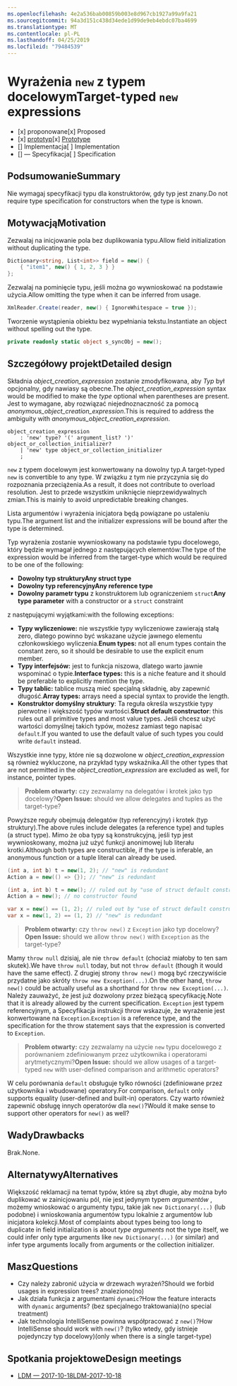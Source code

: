 ```yaml
---
ms.openlocfilehash: 4e2a536bab00859b003e8d967cb1927a99a9fa21
ms.sourcegitcommit: 94a3d151c438d34ede1d99de9eb4ebdc07ba4699
ms.translationtype: MT
ms.contentlocale: pl-PL
ms.lasthandoff: 04/25/2019
ms.locfileid: "79484539"
---
```


# <a name="target-typed-new-expressions"></a><span data-ttu-id="8bc65-101">Wyrażenia `new` z typem docelowym</span><span class="sxs-lookup"><span data-stu-id="8bc65-101">Target-typed `new` expressions</span></span>

* <span data-ttu-id="8bc65-102">[x] proponowane</span><span class="sxs-lookup"><span data-stu-id="8bc65-102">[x] Proposed</span></span>
* <span data-ttu-id="8bc65-103">[x] [prototyp](https://github.com/alrz/roslyn/tree/features/target-typed-new)</span><span class="sxs-lookup"><span data-stu-id="8bc65-103">[x] [Prototype](https://github.com/alrz/roslyn/tree/features/target-typed-new)</span></span>
* <span data-ttu-id="8bc65-104">[] Implementacja</span><span class="sxs-lookup"><span data-stu-id="8bc65-104">[ ] Implementation</span></span>
* <span data-ttu-id="8bc65-105">[] — Specyfikacja</span><span class="sxs-lookup"><span data-stu-id="8bc65-105">[ ] Specification</span></span>

## <a name="summary"></a><span data-ttu-id="8bc65-106">Podsumowanie</span><span class="sxs-lookup"><span data-stu-id="8bc65-106">Summary</span></span>
[summary]: #summary

<span data-ttu-id="8bc65-107">Nie wymagaj specyfikacji typu dla konstruktorów, gdy typ jest znany.</span><span class="sxs-lookup"><span data-stu-id="8bc65-107">Do not require type specification for constructors when the type is known.</span></span> 

## <a name="motivation"></a><span data-ttu-id="8bc65-108">Motywacją</span><span class="sxs-lookup"><span data-stu-id="8bc65-108">Motivation</span></span>
[motivation]: #motivation

<span data-ttu-id="8bc65-109">Zezwalaj na inicjowanie pola bez duplikowania typu.</span><span class="sxs-lookup"><span data-stu-id="8bc65-109">Allow field initialization without duplicating the type.</span></span>
```cs
Dictionary<string, List<int>> field = new() {
    { "item1", new() { 1, 2, 3 } }
};
```
<span data-ttu-id="8bc65-110">Zezwalaj na pominięcie typu, jeśli można go wywnioskować na podstawie użycia.</span><span class="sxs-lookup"><span data-stu-id="8bc65-110">Allow omitting the type when it can be inferred from usage.</span></span>
```cs
XmlReader.Create(reader, new() { IgnoreWhitespace = true });
```
<span data-ttu-id="8bc65-111">Tworzenie wystąpienia obiektu bez wypełniania tekstu.</span><span class="sxs-lookup"><span data-stu-id="8bc65-111">Instantiate an object without spelling out the type.</span></span>
```cs
private readonly static object s_syncObj = new();
```
## <a name="detailed-design"></a><span data-ttu-id="8bc65-112">Szczegółowy projekt</span><span class="sxs-lookup"><span data-stu-id="8bc65-112">Detailed design</span></span>
[design]: #detailed-design

<span data-ttu-id="8bc65-113">Składnia *object_creation_expression* zostanie zmodyfikowana, aby *Typ* był opcjonalny, gdy nawiasy są obecne.</span><span class="sxs-lookup"><span data-stu-id="8bc65-113">The *object_creation_expression* syntax would be modified to make the *type* optional when parentheses are present.</span></span> <span data-ttu-id="8bc65-114">Jest to wymagane, aby rozwiązać niejednoznaczność za pomocą *anonymous_object_creation_expression*.</span><span class="sxs-lookup"><span data-stu-id="8bc65-114">This is required to address the ambiguity with *anonymous_object_creation_expression*.</span></span>
```antlr
object_creation_expression
    : 'new' type? '(' argument_list? ')' object_or_collection_initializer?
    | 'new' type object_or_collection_initializer
    ;
```
<span data-ttu-id="8bc65-115">`new` z typem docelowym jest konwertowany na dowolny typ.</span><span class="sxs-lookup"><span data-stu-id="8bc65-115">A target-typed `new` is convertible to any type.</span></span> <span data-ttu-id="8bc65-116">W związku z tym nie przyczynia się do rozpoznania przeciążenia.</span><span class="sxs-lookup"><span data-stu-id="8bc65-116">As a result, it does not contribute to overload resolution.</span></span> <span data-ttu-id="8bc65-117">Jest to przede wszystkim uniknięcie nieprzewidywalnych zmian.</span><span class="sxs-lookup"><span data-stu-id="8bc65-117">This is mainly to avoid unpredictable breaking changes.</span></span>

<span data-ttu-id="8bc65-118">Lista argumentów i wyrażenia inicjatora będą powiązane po ustaleniu typu.</span><span class="sxs-lookup"><span data-stu-id="8bc65-118">The argument list and the initializer expressions will be bound after the type is determined.</span></span>

<span data-ttu-id="8bc65-119">Typ wyrażenia zostanie wywnioskowany na podstawie typu docelowego, który będzie wymagał jednego z następujących elementów:</span><span class="sxs-lookup"><span data-stu-id="8bc65-119">The type of the expression would be inferred from the target-type which would be required to be one of the following:</span></span>

- <span data-ttu-id="8bc65-120">**Dowolny typ struktury**</span><span class="sxs-lookup"><span data-stu-id="8bc65-120">**Any struct type**</span></span>
- <span data-ttu-id="8bc65-121">**Dowolny typ referencyjny**</span><span class="sxs-lookup"><span data-stu-id="8bc65-121">**Any reference type**</span></span>
- <span data-ttu-id="8bc65-122">**Dowolny parametr typu** z konstruktorem lub ograniczeniem `struct`</span><span class="sxs-lookup"><span data-stu-id="8bc65-122">**Any type parameter** with a constructor or a `struct` constraint</span></span>

<span data-ttu-id="8bc65-123">z następującymi wyjątkami:</span><span class="sxs-lookup"><span data-stu-id="8bc65-123">with the following exceptions:</span></span>

- <span data-ttu-id="8bc65-124">**Typy wyliczeniowe:** nie wszystkie typy wyliczeniowe zawierają stałą zero, dlatego powinno być wskazane użycie jawnego elementu członkowskiego wyliczenia.</span><span class="sxs-lookup"><span data-stu-id="8bc65-124">**Enum types:** not all enum types contain the constant zero, so it should be desirable to use the explicit enum member.</span></span>
- <span data-ttu-id="8bc65-125">**Typy interfejsów:** jest to funkcja niszowa, dlatego warto jawnie wspominać o typie.</span><span class="sxs-lookup"><span data-stu-id="8bc65-125">**Interface types:** this is a niche feature and it should be preferable to explicitly mention the type.</span></span>
- <span data-ttu-id="8bc65-126">**Typy tablic:** tablice muszą mieć specjalną składnię, aby zapewnić długość.</span><span class="sxs-lookup"><span data-stu-id="8bc65-126">**Array types:** arrays need a special syntax to provide the length.</span></span>
- <span data-ttu-id="8bc65-127">**Konstruktor domyślny struktury**: Ta reguła określa wszystkie typy pierwotne i większość typów wartości.</span><span class="sxs-lookup"><span data-stu-id="8bc65-127">**Struct default constructor**: this rules out all primitive types and most value types.</span></span> <span data-ttu-id="8bc65-128">Jeśli chcesz użyć wartości domyślnej takich typów, możesz zamiast tego napisać `default`.</span><span class="sxs-lookup"><span data-stu-id="8bc65-128">If you wanted to use the default value of such types you could write `default` instead.</span></span>

<span data-ttu-id="8bc65-129">Wszystkie inne typy, które nie są dozwolone w *object_creation_expression* są również wykluczone, na przykład typy wskaźnika.</span><span class="sxs-lookup"><span data-stu-id="8bc65-129">All the other types that are not permitted in the *object_creation_expression* are excluded as well, for instance, pointer types.</span></span>

> <span data-ttu-id="8bc65-130">**Problem otwarty:** czy zezwalamy na delegatów i krotek jako typ docelowy?</span><span class="sxs-lookup"><span data-stu-id="8bc65-130">**Open Issue:** should we allow delegates and tuples as the target-type?</span></span>

<span data-ttu-id="8bc65-131">Powyższe reguły obejmują delegatów (typ referencyjny) i krotek (typ struktury).</span><span class="sxs-lookup"><span data-stu-id="8bc65-131">The above rules include delegates (a reference type) and tuples (a struct type).</span></span> <span data-ttu-id="8bc65-132">Mimo że oba typy są konstrukcyjną, jeśli typ jest wywnioskowany, można już użyć funkcji anonimowej lub literału krotki.</span><span class="sxs-lookup"><span data-stu-id="8bc65-132">Although both types are constructible, if the type is inferable, an anonymous function or a tuple literal can already be used.</span></span>
```cs
(int a, int b) t = new(1, 2); // "new" is redundant
Action a = new(() => {}); // "new" is redundant

(int a, int b) t = new(); // ruled out by "use of struct default constructor"
Action a = new(); // no constructor found

var x = new() == (1, 2); // ruled out by "use of struct default constructor"
var x = new(1, 2) == (1, 2) // "new" is redundant
```


> <span data-ttu-id="8bc65-133">**Problem otwarty:** czy `throw new()` z `Exception` jako typ docelowy?</span><span class="sxs-lookup"><span data-stu-id="8bc65-133">**Open Issue:** should we allow `throw new()` with `Exception` as the target-type?</span></span>

<span data-ttu-id="8bc65-134">Mamy `throw null` dzisiaj, ale nie `throw default` (chociaż miałoby to ten sam skutek).</span><span class="sxs-lookup"><span data-stu-id="8bc65-134">We have `throw null` today, but not `throw default` (though it would have the same effect).</span></span> <span data-ttu-id="8bc65-135">Z drugiej strony `throw new()` mogą być rzeczywiście przydatne jako skróty `throw new Exception(...)`.</span><span class="sxs-lookup"><span data-stu-id="8bc65-135">On the other hand, `throw new()` could be actually useful as a shorthand for `throw new Exception(...)`.</span></span> <span data-ttu-id="8bc65-136">Należy zauważyć, że jest już dozwolony przez bieżącą specyfikację.</span><span class="sxs-lookup"><span data-stu-id="8bc65-136">Note that it is already allowed by the current specification.</span></span> <span data-ttu-id="8bc65-137">`Exception` jest typem referencyjnym, a Specyfikacja instrukcji throw wskazuje, że wyrażenie jest konwertowane na `Exception`.</span><span class="sxs-lookup"><span data-stu-id="8bc65-137">`Exception` is a reference type, and the specification for the throw statement says that the expression is converted to `Exception`.</span></span>

> <span data-ttu-id="8bc65-138">**Problem otwarty:** czy zezwalamy na użycie `new` typu docelowego z porównaniem zdefiniowanym przez użytkownika i operatorami arytmetycznymi?</span><span class="sxs-lookup"><span data-stu-id="8bc65-138">**Open Issue:** should we allow usages of a target-typed `new` with user-defined comparison and arithmetic operators?</span></span>

<span data-ttu-id="8bc65-139">W celu porównania `default` obsługuje tylko równości (zdefiniowane przez użytkownika i wbudowane) operatory.</span><span class="sxs-lookup"><span data-stu-id="8bc65-139">For comparison, `default` only supports equality (user-defined and built-in) operators.</span></span> <span data-ttu-id="8bc65-140">Czy warto również zapewnić obsługę innych operatorów dla `new()`?</span><span class="sxs-lookup"><span data-stu-id="8bc65-140">Would it make sense to support other operators for `new()` as well?</span></span>

## <a name="drawbacks"></a><span data-ttu-id="8bc65-141">Wady</span><span class="sxs-lookup"><span data-stu-id="8bc65-141">Drawbacks</span></span>
[drawbacks]: #drawbacks

<span data-ttu-id="8bc65-142">Brak.</span><span class="sxs-lookup"><span data-stu-id="8bc65-142">None.</span></span>

## <a name="alternatives"></a><span data-ttu-id="8bc65-143">Alternatywy</span><span class="sxs-lookup"><span data-stu-id="8bc65-143">Alternatives</span></span>
[alternatives]: #alternatives

<span data-ttu-id="8bc65-144">Większość reklamacji na temat typów, które są zbyt długie, aby można było duplikować w zainicjowaniu pól, nie jest jedynym typem *argumentów* , możemy wnioskować o argumenty typu, takie jak `new Dictionary(...)` (lub podobne) i wnioskowania argumentów typu lokalnie z argumentów lub inicjatora kolekcji.</span><span class="sxs-lookup"><span data-stu-id="8bc65-144">Most of complaints about types being too long to duplicate in field initialization is about *type arguments* not the type itself, we could infer only type arguments like `new Dictionary(...)` (or similar) and infer type arguments locally from arguments or the collection initializer.</span></span>

## <a name="questions"></a><span data-ttu-id="8bc65-145">Masz</span><span class="sxs-lookup"><span data-stu-id="8bc65-145">Questions</span></span>
[questions]: #questions

- <span data-ttu-id="8bc65-146">Czy należy zabronić użycia w drzewach wyrażeń?</span><span class="sxs-lookup"><span data-stu-id="8bc65-146">Should we forbid usages in expression trees?</span></span> <span data-ttu-id="8bc65-147">znaleziono</span><span class="sxs-lookup"><span data-stu-id="8bc65-147">(no)</span></span>
- <span data-ttu-id="8bc65-148">Jak działa funkcja z argumentami `dynamic`?</span><span class="sxs-lookup"><span data-stu-id="8bc65-148">How the feature interacts with `dynamic` arguments?</span></span> <span data-ttu-id="8bc65-149">(bez specjalnego traktowania)</span><span class="sxs-lookup"><span data-stu-id="8bc65-149">(no special treatment)</span></span>
- <span data-ttu-id="8bc65-150">Jak technologia IntelliSense powinna współpracować z `new()`?</span><span class="sxs-lookup"><span data-stu-id="8bc65-150">How IntelliSense should work with `new()`?</span></span> <span data-ttu-id="8bc65-151">(tylko wtedy, gdy istnieje pojedynczy typ docelowy)</span><span class="sxs-lookup"><span data-stu-id="8bc65-151">(only when there is a single target-type)</span></span>
## <a name="design-meetings"></a><span data-ttu-id="8bc65-152">Spotkania projektowe</span><span class="sxs-lookup"><span data-stu-id="8bc65-152">Design meetings</span></span>

- [<span data-ttu-id="8bc65-153">LDM — 2017-10-18</span><span class="sxs-lookup"><span data-stu-id="8bc65-153">LDM-2017-10-18</span></span>](https://github.com/dotnet/csharplang/blob/master/meetings/2017/LDM-2017-10-18.md#100)
